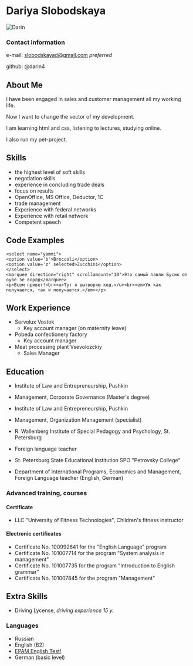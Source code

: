 # Dariya Slobodskaya
![Darin](https://img.youtube.com/vi/mq108NNZKLg/2.jpg?3489220329 "MonaLiza")
<!--Image to the right<img src="https://i.ytimg.com/vi/rjPcUdFYcpY/hqdefault.jpg" alt="MonaLiza" width="100" align="right"/>-->
### Contact Information
e-mail: slobodskayad@gmail.com *preferred*

github: @darin4
## About Me
I have been engaged in sales and customer management all my working life. 

Now I want to change the vector of my development. 

I am learning html and css, listening to lectures, studying online. 

I also run my pet-project.
## Skills
* the highest level of soft skills
* negotiation skills
* experience in concluding trade deals
* focus on results
* OpenOffice, MS Office, Deductor, 1C
* trade management
* Experience with federal networks
* Experience with retail network
* Competent speech
## Code Examples
```
<select name="yammi">
<option value='b'>Broccoli</option>
<option value='z' selected>Zucchini</option>
</select>
<marquee direction="right" scrollamount="10">Это самый лавли Бусик ол оуве зе ворлд</marquee>
<p>Всем привет!<br><u>Тут я вытворяю код.</u><br><em>Уж как получается, так и получается.</em></p>
```
## Work Experience
* Servolux Vostok
  + Key account manager (on maternity leave)
* Pobeda confectionery factory
  + Key account manager
* Meat processing plant Vsevolozckiy
  + Sales Manager
## Education
* Institute of Law and Entrepreneurship, Pushkin
+ Management, Corporate Governance (Master's degree)
* Institute of Law and Entrepreneurship, Pushkin
+ Management, Organization Management (specialist)
* R. Wallenberg Institute of Special Pedagogy and Psychology, St. Petersburg
+ Foreign language teacher
* St. Petersburg State Educational Institution SPO "Petrovsky College"
+ Department of International Programs, Economics and Management, Foreign Language teacher (English, German)
### Advanced training, courses
#### Certificate
+ LLC "University of Fitness Technologies", Children's fitness instructor
#### Electronic certificates
+ Certificate No. 100992641 for the "English Language" program
+ Certificate No. 101007714 for the program "System analysis in management"
+ Certificate No. 101007735 for the program "Introduction to English grammar"
+ Certificate No. 101007845 for the program "Management"
## Extra Skills
* Driving Lycense, *driving experience 15 y.*
### Languages
+ Russian
+ English (B2)
+ [EPAM English Test!](https://examinator.epam.com/Main/PersonalAssignments "Link to Test EPAM")
+ German (basic level)


